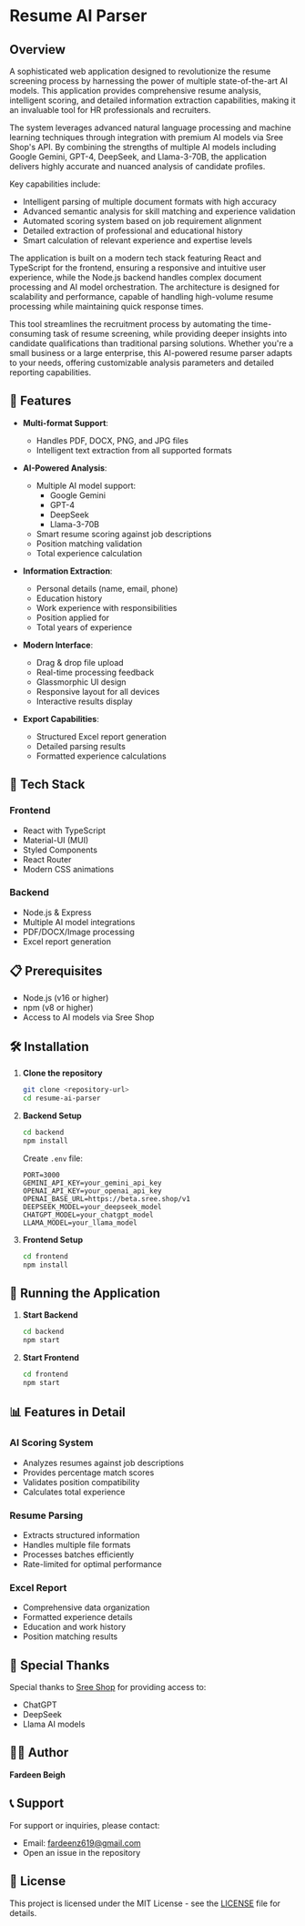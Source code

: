 # Resume AI Parser

## Overview
A sophisticated web application designed to revolutionize the resume screening process by harnessing the power of multiple state-of-the-art AI models. This application provides comprehensive resume analysis, intelligent scoring, and detailed information extraction capabilities, making it an invaluable tool for HR professionals and recruiters.

The system leverages advanced natural language processing and machine learning techniques through integration with premium AI models via Sree Shop's API. By combining the strengths of multiple AI models including Google Gemini, GPT-4, DeepSeek, and Llama-3-70B, the application delivers highly accurate and nuanced analysis of candidate profiles.

Key capabilities include:
- Intelligent parsing of multiple document formats with high accuracy
- Advanced semantic analysis for skill matching and experience validation
- Automated scoring system based on job requirement alignment
- Detailed extraction of professional and educational history
- Smart calculation of relevant experience and expertise levels

The application is built on a modern tech stack featuring React and TypeScript for the frontend, ensuring a responsive and intuitive user experience, while the Node.js backend handles complex document processing and AI model orchestration. The architecture is designed for scalability and performance, capable of handling high-volume resume processing while maintaining quick response times.

This tool streamlines the recruitment process by automating the time-consuming task of resume screening, while providing deeper insights into candidate qualifications than traditional parsing solutions. Whether you're a small business or a large enterprise, this AI-powered resume parser adapts to your needs, offering customizable analysis parameters and detailed reporting capabilities.

## 🌟 Features
- **Multi-format Support**: 
  - Handles PDF, DOCX, PNG, and JPG files
  - Intelligent text extraction from all supported formats

- **AI-Powered Analysis**:
  - Multiple AI model support:
    - Google Gemini
    - GPT-4
    - DeepSeek
    - Llama-3-70B
  - Smart resume scoring against job descriptions
  - Position matching validation
  - Total experience calculation

- **Information Extraction**:
  - Personal details (name, email, phone)
  - Education history
  - Work experience with responsibilities
  - Position applied for
  - Total years of experience

- **Modern Interface**:
  - Drag & drop file upload
  - Real-time processing feedback
  - Glassmorphic UI design
  - Responsive layout for all devices
  - Interactive results display

- **Export Capabilities**:
  - Structured Excel report generation
  - Detailed parsing results
  - Formatted experience calculations

## 🚀 Tech Stack

### Frontend
- React with TypeScript
- Material-UI (MUI)
- Styled Components
- React Router
- Modern CSS animations

### Backend
- Node.js & Express
- Multiple AI model integrations
- PDF/DOCX/Image processing
- Excel report generation

## 📋 Prerequisites
- Node.js (v16 or higher)
- npm (v8 or higher)
- Access to AI models via Sree Shop

## 🛠️ Installation

1. **Clone the repository**
   ```bash
   git clone <repository-url>
   cd resume-ai-parser
   ```

2. **Backend Setup**
   ```bash
   cd backend
   npm install
   ```
   Create `.env` file:
   ```env
   PORT=3000
   GEMINI_API_KEY=your_gemini_api_key
   OPENAI_API_KEY=your_openai_api_key
   OPENAI_BASE_URL=https://beta.sree.shop/v1
   DEEPSEEK_MODEL=your_deepseek_model
   CHATGPT_MODEL=your_chatgpt_model
   LLAMA_MODEL=your_llama_model
   ```

3. **Frontend Setup**
   ```bash
   cd frontend
   npm install
   ```

## 🚀 Running the Application

1. **Start Backend**
   ```bash
   cd backend
   npm start
   ```

2. **Start Frontend**
   ```bash
   cd frontend
   npm start
   ```

## 📊 Features in Detail

### AI Scoring System
- Analyzes resumes against job descriptions
- Provides percentage match scores
- Validates position compatibility
- Calculates total experience

### Resume Parsing
- Extracts structured information
- Handles multiple file formats
- Processes batches efficiently
- Rate-limited for optimal performance

### Excel Report
- Comprehensive data organization
- Formatted experience details
- Education and work history
- Position matching results

## 🤝 Special Thanks
Special thanks to [Sree Shop](https://www.sree.shop/) for providing access to:
- ChatGPT
- DeepSeek
- Llama AI models

## 👨‍💻 Author
**Fardeen Beigh**

## 📞 Support
For support or inquiries, please contact:
- Email: fardeenz619@gmail.com
- Open an issue in the repository

## 📄 License
This project is licensed under the MIT License - see the [LICENSE](LICENSE) file for details.

```

```
